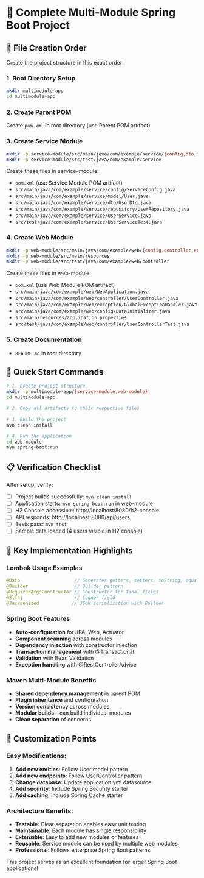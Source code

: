 # 🎯 Complete Multi-Module Spring Boot Project

## 📁 File Creation Order

Create the project structure in this exact order:

### 1. Root Directory Setup
```bash
mkdir multimodule-app
cd multimodule-app
```

### 2. Create Parent POM
Create `pom.xml` in root directory (use Parent POM artifact)

### 3. Create Service Module
```bash
mkdir -p service-module/src/main/java/com/example/service/{config,dto,model,repository}
mkdir -p service-module/src/test/java/com/example/service
```

Create these files in service-module:
- `pom.xml` (use Service Module POM artifact)
- `src/main/java/com/example/service/config/ServiceConfig.java`
- `src/main/java/com/example/service/model/User.java`
- `src/main/java/com/example/service/dto/UserDto.java`
- `src/main/java/com/example/service/repository/UserRepository.java`
- `src/main/java/com/example/service/UserService.java`
- `src/test/java/com/example/service/UserServiceTest.java`

### 4. Create Web Module
```bash
mkdir -p web-module/src/main/java/com/example/web/{config,controller,exception}
mkdir -p web-module/src/main/resources
mkdir -p web-module/src/test/java/com/example/web/controller
```

Create these files in web-module:
- `pom.xml` (use Web Module POM artifact)
- `src/main/java/com/example/web/WebApplication.java`
- `src/main/java/com/example/web/controller/UserController.java`
- `src/main/java/com/example/web/exception/GlobalExceptionHandler.java`
- `src/main/java/com/example/web/config/DataInitializer.java`
- `src/main/resources/application.properties`
- `src/test/java/com/example/web/controller/UserControllerTest.java`

### 5. Create Documentation
- `README.md` in root directory

## 🚀 Quick Start Commands

```bash
# 1. Create project structure
mkdir -p multimodule-app/{service-module,web-module}
cd multimodule-app

# 2. Copy all artifacts to their respective files

# 3. Build the project
mvn clean install

# 4. Run the application
cd web-module
mvn spring-boot:run
```

## 📋 Verification Checklist

After setup, verify:

- [ ] Project builds successfully: `mvn clean install`
- [ ] Application starts: `mvn spring-boot:run` in web-module
- [ ] H2 Console accessible: http://localhost:8080/h2-console
- [ ] API responds: http://localhost:8080/api/users
- [ ] Tests pass: `mvn test`
- [ ] Sample data loaded (4 users visible in H2 console)

## 🎯 Key Implementation Highlights

### Lombok Usage Examples
```java
@Data                    // Generates getters, setters, toString, equals, hashCode
@Builder                 // Builder pattern
@RequiredArgsConstructor // Constructor for final fields
@Slf4j                   // Logger field
@Jacksonized            // JSON serialization with Builder
```

### Spring Boot Features
- **Auto-configuration** for JPA, Web, Actuator
- **Component scanning** across modules
- **Dependency injection** with constructor injection
- **Transaction management** with @Transactional
- **Validation** with Bean Validation
- **Exception handling** with @RestControllerAdvice

### Maven Multi-Module Benefits
- **Shared dependency management** in parent POM
- **Plugin inheritance** and configuration
- **Version consistency** across modules
- **Modular builds** - can build individual modules
- **Clean separation** of concerns

## 🔧 Customization Points

### Easy Modifications:
1. **Add new entities**: Follow User model pattern
2. **Add new endpoints**: Follow UserController pattern  
3. **Change database**: Update application.yml datasource
4. **Add security**: Include Spring Security starter
5. **Add caching**: Include Spring Cache starter

### Architecture Benefits:
- **Testable**: Clear separation enables easy unit testing
- **Maintainable**: Each module has single responsibility
- **Extensible**: Easy to add new modules or features
- **Reusable**: Service module can be used by multiple web modules
- **Professional**: Follows enterprise Spring Boot patterns

This project serves as an excellent foundation for larger Spring Boot applications!